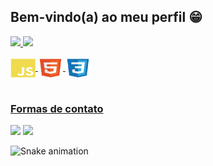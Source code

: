 ## Bem-vindo(a) ao meu perfil 😁

 <div>
   <a href="https://github.com/Matteuw">
   <img height="180em" src="https://github-readme-stats.vercel.app/api?username=Matteuw&show_icons=true&theme=radical&include_all_commits=true&count_private=true"/>
   <img height="180em" src="https://github-readme-stats.vercel.app/api/top-langs/?username=Matteuw&layout=compact&langs_count=6&theme=radical"/>

</div>
<div style="display: inline_block"><br>
  <img align="center" alt="Js" height="30" width="40" src="https://raw.githubusercontent.com/devicons/devicon/master/icons/javascript/javascript-plain.svg">
  <img align="center" alt="HTML" height="30" width="40" src="https://raw.githubusercontent.com/devicons/devicon/master/icons/html5/html5-original.svg">
  <img align="center" alt="CSS" height="30" width="40" src="https://raw.githubusercontent.com/devicons/devicon/master/icons/css3/css3-original.svg">
</div>
 
 <br>
 
  ### Formas de contato
 
<div> 
  <a href = "mateusmaia212@hotmail.com"><img src="https://img.shields.io/badge/-Email-%23333?style=for-the-badge&logo=Email&logoColor=white" target="_blank"></a>
  <a href="https://www.linkedin.com/in/mateus-maia-226655222" target="_blank"><img src="https://img.shields.io/badge/-LinkedIn-%230077B5?style=for-the-badge&logo=linkedin&logoColor=white" target="_blank"></a> 
 
  ![Snake animation](https://github.com/Matteuw/Matteuw/blob/output/github-contribution-grid-snake.svg)

</div>
